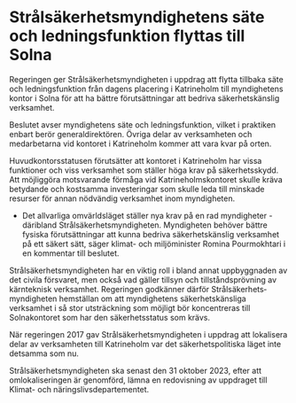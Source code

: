 # Strålsäkerhetsmyndighetens säte och ledningsfunktion flyttas till Solna

Regeringen ger Strålsäkerhetsmyndigheten i uppdrag att flytta tillbaka säte och ledningsfunktion från dagens placering i Katrineholm till myndighetens kontor i Solna för att ha bättre förutsättningar att bedriva säkerhetskänslig verksamhet.

Beslutet avser myndighetens säte och ledningsfunktion, vilket i praktiken enbart berör generaldirektören. Övriga delar av verksamheten och medarbetarna vid kontoret i Katrineholm kommer att vara kvar på orten.

Huvudkontorsstatusen förutsätter att kontoret i Katrineholm har vissa funktioner och viss verksamhet som ställer höga krav på säkerhetsskydd. Att möjliggöra motsvarande förmåga vid Katrineholmskontoret skulle kräva betydande och kostsamma investeringar som skulle leda till minskade resurser för annan nödvändig verksamhet inom myndigheten.

- Det allvarliga omvärldsläget ställer nya krav på en rad myndigheter -däribland Strålsäkerhetsmyndigheten. Myndigheten behöver bättre fysiska förutsättningar att kunna bedriva säkerhetskänslig verksamhet på ett säkert sätt, säger klimat- och miljöminister Romina Pourmokhtari i en kommentar till beslutet.

Strålsäkerhetsmyndigheten har en viktig roll i bland annat uppbyggnaden av det civila försvaret, men också vad gäller tillsyn och tillståndsprövning av kärnteknisk verksamhet. Regeringen godkänner därför Strålsäkerhets­myndigheten hemställan om att myndighetens säkerhetskänsliga verksamhet i så stor utsträckning som möjligt bör koncentreras till Solnakontoret som har den säkerhetsstatus som krävs.

När regeringen 2017 gav Strålsäkerhetsmyndigheten i uppdrag att lokalisera delar av verksamheten till Katrineholm var det säkerhetspolitiska läget inte detsamma som nu.

Strålsäkerhetsmyndigheten ska senast den 31 oktober 2023, efter att omlokaliseringen är genomförd, lämna en redovisning av uppdraget till Klimat- och näringslivsdepartementet.
